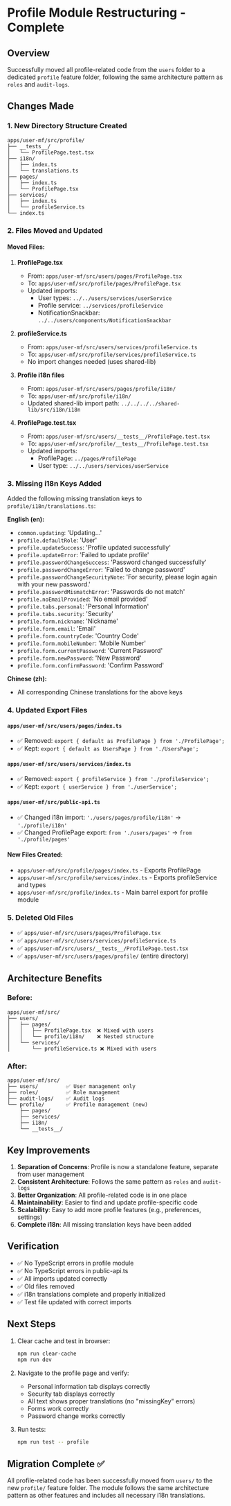# Profile Module Restructuring - Complete

## Overview
Successfully moved all profile-related code from the `users` folder to a dedicated `profile` feature folder, following the same architecture pattern as `roles` and `audit-logs`.

## Changes Made

### 1. New Directory Structure Created
```
apps/user-mf/src/profile/
├── __tests__/
│   └── ProfilePage.test.tsx
├── i18n/
│   ├── index.ts
│   └── translations.ts
├── pages/
│   ├── index.ts
│   └── ProfilePage.tsx
├── services/
│   ├── index.ts
│   └── profileService.ts
└── index.ts
```

### 2. Files Moved and Updated

#### Moved Files:
1. **ProfilePage.tsx**
   - From: `apps/user-mf/src/users/pages/ProfilePage.tsx`
   - To: `apps/user-mf/src/profile/pages/ProfilePage.tsx`
   - Updated imports:
     - User types: `../../users/services/userService`
     - Profile service: `../services/profileService`
     - NotificationSnackbar: `../../users/components/NotificationSnackbar`

2. **profileService.ts**
   - From: `apps/user-mf/src/users/services/profileService.ts`
   - To: `apps/user-mf/src/profile/services/profileService.ts`
   - No import changes needed (uses shared-lib)

3. **Profile i18n files**
   - From: `apps/user-mf/src/users/pages/profile/i18n/`
   - To: `apps/user-mf/src/profile/i18n/`
   - Updated shared-lib import path: `../../../../shared-lib/src/i18n/i18n`

4. **ProfilePage.test.tsx**
   - From: `apps/user-mf/src/users/__tests__/ProfilePage.test.tsx`
   - To: `apps/user-mf/src/profile/__tests__/ProfilePage.test.tsx`
   - Updated imports:
     - ProfilePage: `../pages/ProfilePage`
     - User type: `../../users/services/userService`

### 3. Missing i18n Keys Added

Added the following missing translation keys to `profile/i18n/translations.ts`:

**English (en):**
- `common.updating`: 'Updating...'
- `profile.defaultRole`: 'User'
- `profile.updateSuccess`: 'Profile updated successfully'
- `profile.updateError`: 'Failed to update profile'
- `profile.passwordChangeSuccess`: 'Password changed successfully'
- `profile.passwordChangeError`: 'Failed to change password'
- `profile.passwordChangeSecurityNote`: 'For security, please login again with your new password.'
- `profile.passwordMismatchError`: 'Passwords do not match'
- `profile.noEmailProvided`: 'No email provided'
- `profile.tabs.personal`: 'Personal Information'
- `profile.tabs.security`: 'Security'
- `profile.form.nickname`: 'Nickname'
- `profile.form.email`: 'Email'
- `profile.form.countryCode`: 'Country Code'
- `profile.form.mobileNumber`: 'Mobile Number'
- `profile.form.currentPassword`: 'Current Password'
- `profile.form.newPassword`: 'New Password'
- `profile.form.confirmPassword`: 'Confirm Password'

**Chinese (zh):**
- All corresponding Chinese translations for the above keys

### 4. Updated Export Files

#### `apps/user-mf/src/users/pages/index.ts`
- ✅ Removed: `export { default as ProfilePage } from './ProfilePage';`
- ✅ Kept: `export { default as UsersPage } from './UsersPage';`

#### `apps/user-mf/src/users/services/index.ts`
- ✅ Removed: `export { profileService } from './profileService';`
- ✅ Kept: `export { userService } from './userService';`

#### `apps/user-mf/src/public-api.ts`
- ✅ Changed i18n import: `'./users/pages/profile/i18n'` → `'./profile/i18n'`
- ✅ Changed ProfilePage export: `from './users/pages'` → `from './profile/pages'`

#### New Files Created:
- `apps/user-mf/src/profile/pages/index.ts` - Exports ProfilePage
- `apps/user-mf/src/profile/services/index.ts` - Exports profileService and types
- `apps/user-mf/src/profile/index.ts` - Main barrel export for profile module

### 5. Deleted Old Files
- ✅ `apps/user-mf/src/users/pages/ProfilePage.tsx`
- ✅ `apps/user-mf/src/users/services/profileService.ts`
- ✅ `apps/user-mf/src/users/__tests__/ProfilePage.test.tsx`
- ✅ `apps/user-mf/src/users/pages/profile/` (entire directory)

## Architecture Benefits

### Before:
```
apps/user-mf/src/
├── users/
│   ├── pages/
│   │   ├── ProfilePage.tsx  ❌ Mixed with users
│   │   └── profile/i18n/    ❌ Nested structure
│   └── services/
│       └── profileService.ts ❌ Mixed with users
```

### After:
```
apps/user-mf/src/
├── users/         ✅ User management only
├── roles/         ✅ Role management
├── audit-logs/    ✅ Audit logs
└── profile/       ✅ Profile management (new)
    ├── pages/
    ├── services/
    ├── i18n/
    └── __tests__/
```

## Key Improvements

1. **Separation of Concerns**: Profile is now a standalone feature, separate from user management
2. **Consistent Architecture**: Follows the same pattern as `roles` and `audit-logs`
3. **Better Organization**: All profile-related code is in one place
4. **Maintainability**: Easier to find and update profile-specific code
5. **Scalability**: Easy to add more profile features (e.g., preferences, settings)
6. **Complete i18n**: All missing translation keys have been added

## Verification

- ✅ No TypeScript errors in profile module
- ✅ No TypeScript errors in public-api.ts
- ✅ All imports updated correctly
- ✅ Old files removed
- ✅ i18n translations complete and properly initialized
- ✅ Test file updated with correct imports

## Next Steps

1. Clear cache and test in browser:
   ```bash
   npm run clear-cache
   npm run dev
   ```

2. Navigate to the profile page and verify:
   - Personal information tab displays correctly
   - Security tab displays correctly
   - All text shows proper translations (no "missingKey" errors)
   - Forms work correctly
   - Password change works correctly

3. Run tests:
   ```bash
   npm run test -- profile
   ```

## Migration Complete ✅

All profile-related code has been successfully moved from `users/` to the new `profile/` feature folder. The module follows the same architecture pattern as other features and includes all necessary i18n translations.
